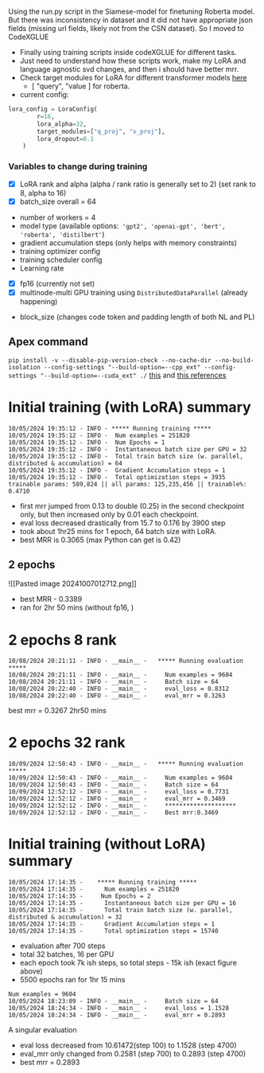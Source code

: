 Using the run.py script in the Siamese-model for finetuning Roberta model. But there was inconsistency in dataset and it did not have appropriate json fields (missing url fields, likely not from the CSN dataset). So I moved to CodeXGLUE
- Finally using training scripts inside codeXGLUE for different tasks. 
- Just need to understand how these scripts work, make my LoRA and language agnostic svd changes, and then i should have better mrr.
- Check target modules for LoRA for different transformer models [here](https://github.com/huggingface/peft/blob/632997d1fb776c3cf05d8c2537ac9a98a7ce9435/src/peft/utils/other.py#L202)
	- [ "query", "value ] for roberta.
- current config:
```Python
lora_config = LoraConfig(
        r=16,
        lora_alpha=32,
        target_modules=["q_proj", "v_proj"],
        lora_dropout=0.1
    )
```
### Variables to change during training
- [x] LoRA rank and alpha (alpha / rank ratio is generally set to 2) (set rank to 8, alpha to 16)
- [x] batch_size overall = 64
- number of workers = 4
- model type (available options:` 'gpt2', 'openai-gpt', 'bert', 'roberta', 'distilbert'`)
- gradient accumulation steps (only helps with memory constraints)
- training optimizer config
- training scheduler config
- Learning rate
- [x] fp16 (currently not set)
- [x] multinode-multi GPU training using `DistributedDataParallel` (already happening)
- block_size (changes code token and padding length of both NL and PL)
## Apex command
`pip install -v --disable-pip-version-check --no-cache-dir --no-build-isolation --config-settings "--build-option=--cpp_ext" --config-settings "--build-option=--cuda_ext" ./` [this](https://github.com/huggingface/accelerate/pull/1689/commits/3cf93f773f2f625197da7c61e6ae640f86721a78) and [this references](https://github.com/NVIDIA/apex/pull/1690/commits/b34aedc7430a3b7671a4ec9ce0bdf83e5b6716ef)
# Initial training (with LoRA) summary
```
10/05/2024 19:35:12 - INFO - ***** Running training *****
10/05/2024 19:35:12 - INFO -  Num examples = 251820
10/05/2024 19:35:12 - INFO -  Num Epochs = 1
10/05/2024 19:35:12 - INFO -  Instantaneous batch size per GPU = 32
10/05/2024 19:35:12 - INFO -  Total train batch size (w. parallel, distributed & accumulation) = 64
10/05/2024 19:35:12 - INFO -  Gradient Accumulation steps = 1
10/05/2024 19:35:12 - INFO -  Total optimization steps = 3935
trainable params: 589,824 || all params: 125,235,456 || trainable%: 0.4710
```
- first mrr jumped from 0.13 to double (0.25) in the second checkpoint only, but then increased only by 0.01 each checkpoint.
- eval loss decreased drastically from 15.7 to 0.176 by 3900 step
- took about 1hr25 mins for 1 epoch, 64 batch size with LoRA.
- best MRR is 0.3065 (max Python can get is 0.42)
## 2 epochs
![[Pasted image 20241007012712.png]]
- best MRR - 0.3389
- ran for 2hr 50 mins (without fp16, )
# 2 epochs 8 rank
```
10/08/2024 20:21:11 - INFO - __main__ -   ***** Running evaluation *****
10/08/2024 20:21:11 - INFO - __main__ -     Num examples = 9604
10/08/2024 20:21:11 - INFO - __main__ -     Batch size = 64
10/08/2024 20:22:40 - INFO - __main__ -     eval_loss = 0.8312
10/08/2024 20:22:40 - INFO - __main__ -     eval_mrr = 0.3263
```
best mrr = 0.3267
2hr50 mins
# 2 epochs 32 rank 
```
10/09/2024 12:50:43 - INFO - __main__ -   ***** Running evaluation *****
10/09/2024 12:50:43 - INFO - __main__ -     Num examples = 9604
10/09/2024 12:50:43 - INFO - __main__ -     Batch size = 64
10/09/2024 12:52:12 - INFO - __main__ -     eval_loss = 0.7731
10/09/2024 12:52:12 - INFO - __main__ -     eval_mrr = 0.3469
10/09/2024 12:52:12 - INFO - __main__ -     ********************
10/09/2024 12:52:12 - INFO - __main__ -     Best mrr:0.3469
```
# Initial training (without LoRA) summary
```
10/05/2024 17:14:35 -    ***** Running training *****
10/05/2024 17:14:35 -      Num examples = 251820
10/05/2024 17:14:35 -     Num Epochs = 2
10/05/2024 17:14:35 -      Instantaneous batch size per GPU = 16
10/05/2024 17:14:35 -      Total train batch size (w. parallel, distributed & accumulation) = 32
10/05/2024 17:14:35 -      Gradient Accumulation steps = 1
10/05/2024 17:14:35 -      Total optimization steps = 15740
```

- evaluation after 700 steps
- total 32 batches, 16 per GPU
- each epoch took 7k ish steps, so total steps - 15k ish (exact figure above)
- 5500 epochs ran for 1hr 15 mins 
```     
Num examples = 9604
10/05/2024 18:23:09 - INFO - __main__ -     Batch size = 64
10/05/2024 18:24:34 - INFO - __main__ -     eval_loss = 1.1528
10/05/2024 18:24:34 - INFO - __main__ -     eval_mrr = 0.2893
```
A singular evaluation
- eval loss decreased from 10.61472(step 100) to 1.1528 (step 4700)
- eval_mrr only changed from  0.2581 (step 700) to 0.2893 (step 4700)
- best mrr = 0.2893
